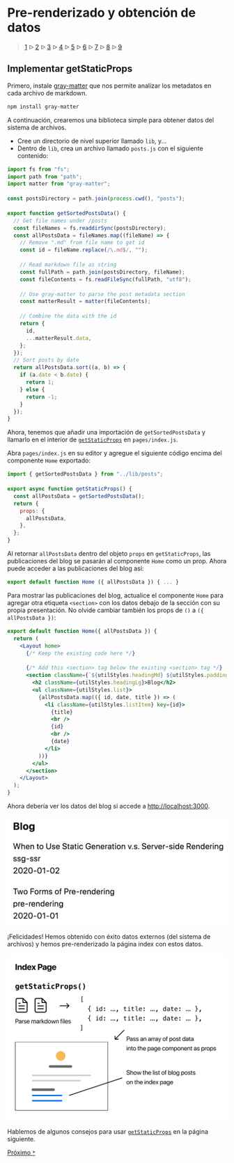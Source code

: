 # Pre-renderizado y obtención de datos

> [1](./1.md) &#5125; [2](./2.md) &#5125; [3](./3.md) &#5125; [4](./4.md) &#5125; [5](./5.md) &#5125; [6](./6.md) &#5125; [7](./7.md) &#5125; [8](./8.md) &#5125; [9](./9.md)

## Implementar getStaticProps

Primero, instale [gray-matter](https://github.com/jonschlinkert/gray-matter) que nos permite analizar los metadatos en cada archivo de markdown.

```sh
npm install gray-matter
```

A continuación, crearemos una biblioteca simple para obtener datos del sistema de archivos.

- Cree un directorio de nivel superior llamado `lib`, y...
- Dentro de `lib`, crea un archivo llamado `posts.js` con el siguiente contenido:

```jsx
import fs from "fs";
import path from "path";
import matter from "gray-matter";

const postsDirectory = path.join(process.cwd(), "posts");

export function getSortedPostsData() {
  // Get file names under /posts
  const fileNames = fs.readdirSync(postsDirectory);
  const allPostsData = fileNames.map((fileName) => {
    // Remove ".md" from file name to get id
    const id = fileName.replace(/\.md$/, "");

    // Read markdown file as string
    const fullPath = path.join(postsDirectory, fileName);
    const fileContents = fs.readFileSync(fullPath, "utf8");

    // Use gray-matter to parse the post metadata section
    const matterResult = matter(fileContents);

    // Combine the data with the id
    return {
      id,
      ...matterResult.data,
    };
  });
  // Sort posts by date
  return allPostsData.sort((a, b) => {
    if (a.date < b.date) {
      return 1;
    } else {
      return -1;
    }
  });
}
```

Ahora, tenemos que añadir una importación de `getSortedPostsData` y llamarlo en el interior de [`getStaticProps`](https://nextjs.org/docs/basic-features/data-fetching#getstaticprops-static-generation) en `pages/index.js`.

Abra `pages/index.js` en su editor y agregue el siguiente código encima del componente `Home` exportado:

```jsx
import { getSortedPostsData } from "../lib/posts";

export async function getStaticProps() {
  const allPostsData = getSortedPostsData();
  return {
    props: {
      allPostsData,
    },
  };
}
```

Al retornar `allPostsData` dentro del objeto `props` en `getStaticProps`, las publicaciones del blog se pasarán al componente `Home` como un prop. Ahora puede acceder a las publicaciones del blog así:

```jsx
export default function Home ({ allPostsData }) { ... }
```

Para mostrar las publicaciones del blog, actualice el componente `Home` para agregar otra etiqueta `<section>` con los datos debajo de la sección con su propia presentación. No olvide cambiar también los props de `()` a `({ allPostsData })`:

```jsx
export default function Home({ allPostsData }) {
  return (
    <Layout home>
      {/* Keep the existing code here */}

      {/* Add this <section> tag below the existing <section> tag */}
      <section className={`${utilStyles.headingMd} ${utilStyles.padding1px}`}>
        <h2 className={utilStyles.headingLg}>Blog</h2>
        <ul className={utilStyles.list}>
          {allPostsData.map(({ id, date, title }) => (
            <li className={utilStyles.listItem} key={id}>
              {title}
              <br />
              {id}
              <br />
              {date}
            </li>
          ))}
        </ul>
      </section>
    </Layout>
  );
}
```

Ahora debería ver los datos del blog si accede a <http://localhost:3000>.

![](./images/blog-data.png)

¡Felicidades! Hemos obtenido con éxito datos externos (del sistema de archivos) y hemos pre-renderizado la página index con estos datos.

![](./images/index-page.png)

Hablemos de algunos consejos para usar [`getStaticProps`](https://nextjs.org/docs/basic-features/data-fetching#getstaticprops-static-generation) en la página siguiente.

[Próximo &#707;](./8.md)
